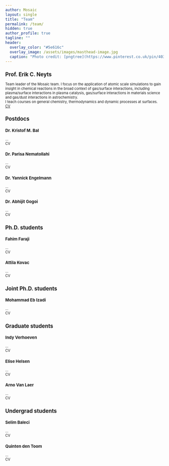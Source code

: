 ```yaml
---
author: Mosaic
layout: single
title: "Team"
permalink: /team/
hidden: true
author_profile: true
tagline: ""
header:
  overlay_color: "#5e616c"
  overlay_image: /assets/images/masthead-image.jpg
  caption: "Photo credit: [pngtree](https://www.pinterest.co.uk/pin/403283341624204549/)"
---
```


<html>
<head>
<style>
div.a {
  font-size: 15px;
}
div.b {
  font-size: large;
}
div.c {
 font-size: 80%;
}
div.d {
  font-size: 0.875em;
}
</style>
</head>
<body>

<div class="c">
<h2>Prof. Erik C. Neyts</h2>
Team leader of the Mosaic team. I focus on the application of atomic scale simulations to gain insight in chemical reactions in the broad context of gas/surface interactions, including plasma/surface interactions in plasma catalysis, gas/surface interactions in materials science and gas/dust interactions in astrochemistry.<br>
I teach courses on general chemistry, thermodynamics and dynamic processes at surfaces.<br>
<a href="/assets/images/CV-ErikNeyts-Feb2021.pdf">CV</a><br>
  
<h2> Postdocs </h2>  
<h3>Dr. Kristof M. Bal</h3>
...<br>
CV</a><br>  

<h3>Dr. Parisa Nematollahi</h3>
...<br>
CV</a><br> 

<h3>Dr. Yannick Engelmann</h3>
...<br>
CV</a><br> 

<h3>Dr. Abhijit Gogoi</h3>
...<br>
CV</a><br> 

<h2> Ph.D. students </h2>
<h3>Fahim Faraji</h3>
...<br>
CV</a><br>

<h3>Attila Kovac</h3>
...<br>
CV</a><br>

<h2> Joint Ph.D. students </h2>
<h3>Mohammad Eb Izadi</h3>
...<br>
CV</a><br>

<h2> Graduate students </h2>
<h3>Indy Verhoeven</h3>
...<br>
CV</a><br>

<h3>Elise Helsen</h3>
...<br>
CV</a><br>

<h3>Arno Van Laer</h3>
...<br>
CV</a><br>

<h2> Undergrad students </h2>
<h3>Selim Baleci</h3>
...<br>
CV</a><br>

<h3>Quinten den Toom</h3>
...<br>
CV</a><br>

</div>
</body>
</html>
